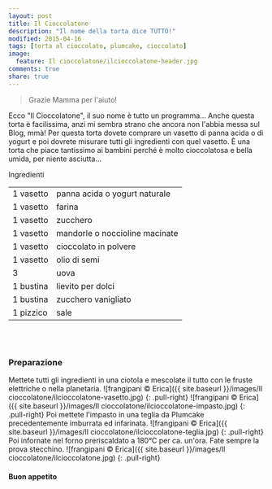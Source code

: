 ```yaml
---
layout: post
title: Il Cioccolatone
description: "Il nome della torta dice TUTTO!"
modified: 2015-04-16
tags: [torta al cioccolato, plumcake, cioccolato]
image:
  feature: Il cioccolatone/ilcioccolatone-header.jpg
comments: true
share: true
---
```


> Grazie Mamma per l'aiuto!

Ecco "Il Cioccolatone", il suo nome è tutto un programma... Anche questa torta è facilissima, anzi mi sembra strano che ancora non l'abbia messa sul Blog, mmà! Per questa torta dovete comprare un vasetto di panna acida o di yogurt e poi dovrete misurare tutti gli ingredienti con quel vasetto. È una torta che piace tantissimo ai bambini perché è molto cioccolatosa e bella umida, per niente asciutta...


<div class="ingredients">
  <div class="ingredients-title">Ingredienti</div>
  <table>
    <tbody>
      </tr>
      <tr>
        <td>1 vasetto</td>
        <td>panna acida o yogurt naturale</td>
      </tr>
      <tr>
        <td>1 vasetto</td>
        <td>farina</td>
      </tr>
      <tr>
        <td>1 vasetto</td>
        <td>zucchero</td>
      </tr>
      <tr>
        <td>1 vasetto</td>
        <td>mandorle o noccioline macinate</td>
      </tr>
      <tr>
        <td>1 vasetto</td>
        <td>cioccolato in polvere</td>
      </tr>
      <tr>
        <td>1 vasetto</td>
        <td>olio di semi</td>
       </tr>
      <tr>
        <td>3</td>
        <td>uova</td>
      </tr>
      <tr>
        <td>1 bustina</td>
        <td>lievito per dolci</td>
      </tr>
      <tr>
        <td>1 bustina</td>
        <td>zucchero vanigliato</td>
      </tr>
      <tr>
        <td>1 pizzico</td>
        <td>sale</td>
      </tr>
    </tbody>
  </table>
  <br></br>
</div>


<h3>
  <font color="grey">
    <i class="icon-cogs"></i>
  </font> Preparazione
</h3>

Mettete tutti gli ingredienti in una ciotola e mescolate il tutto con le fruste elettriche o nella planetaria.
![frangipani © Erica]({{ site.baseurl }}/images/Il cioccolatone/ilcioccolatone-vasetto.jpg)
{: .pull-right}
![frangipani © Erica]({{ site.baseurl }}/images/Il cioccolatone/ilcioccolatone-impasto.jpg)
{: .pull-right}
Poi mettete l'impasto in una teglia da Plumcake precedentemente imburrata ed infarinata. 
![frangipani © Erica]({{ site.baseurl }}/images/Il cioccolatone/ilcioccolatone-teglia.jpg)
{: .pull-right}
Poi infornate nel forno preriscaldato a 180°C per ca. un'ora. Fate sempre la prova stecchino.
![frangipani © Erica]({{ site.baseurl }}/images/Il cioccolatone/ilcioccolatone.jpg)
{: .pull-right}

<h4>Buon appetito
  <font color="red">
    <i class="icon-smile"></i>
  </font>
</h4>
